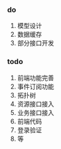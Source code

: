 ### do
1. 模型设计
2. 数据缓存
3. 部分接口开发

### todo
1. 前端功能完善
2. 事件订阅功能
3. 拓扑树
4. 资源接口接入
5. 业务接口接入
6. 前端代码
7. 登录验证
8. 等